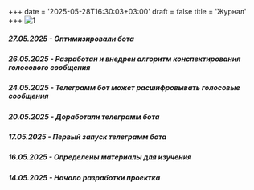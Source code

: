 +++
date = '2025-05-28T16:30:03+03:00'
draft = false
title = 'Журнал'
+++
![1](/images/news.png)
<!--more-->
##### 27.05.2025 - Оптимизировали бота
##### 26.05.2025 - Разработан и внедрен алгоритм конспектирования голосового сообщения
##### 24.05.2025 - Телеграмм бот может расшифровывать голосовые сообщения
##### 20.05.2025 - Доработали телеграмм бота
##### 17.05.2025 - Первый запуск телеграмм бота
##### 16.05.2025 - Определены материалы для изучения
##### 14.05.2025 - Начало разработки проектка